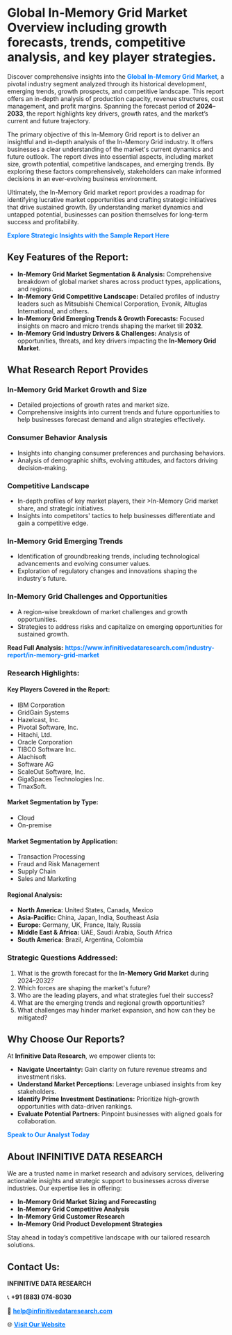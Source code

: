 <h1>Global In-Memory Grid Market Overview including growth forecasts, trends, competitive analysis, and key player strategies.</h1>
<p>
Discover comprehensive insights into the 
<a href="https://www.infinitivedataresearch.com/industry-report/in-memory-grid-market" rel="dofollow" style="color: #007BFF; text-decoration: none;"><strong>Global In-Memory Grid Market</strong></a>, a pivotal industry segment analyzed through its historical development, emerging trends, growth prospects, and competitive landscape. This report offers an in-depth analysis of production capacity, revenue structures, cost management, and profit margins. Spanning the forecast period of <strong>2024–2033</strong>, the report highlights key drivers, growth rates, and the market’s current and future trajectory.
</p>
<p>
The primary objective of this In-Memory Grid report is to deliver an insightful and in-depth analysis of the In-Memory Grid industry. It offers businesses a clear understanding of the market's current dynamics and future outlook. The report dives into essential aspects, including market size, growth potential, competitive landscapes, and emerging trends. By exploring these factors comprehensively, stakeholders can make informed decisions in an ever-evolving business environment.
</p>
<p>
Ultimately, the In-Memory Grid market report provides a roadmap for identifying lucrative market opportunities and crafting strategic initiatives that drive sustained growth. By understanding market dynamics and untapped potential, businesses can position themselves for long-term success and profitability.
</p>
<p>
<a href="https://www.infinitivedataresearch.com/request-sample/reportId=106746" style="color: #007BFF; text-decoration: none;"><strong>Explore Strategic Insights with the Sample Report Here</strong></a>
</p>

<h2>Key Features of the Report:</h2>
<ul>
<li><strong>In-Memory Grid Market Segmentation & Analysis:</strong> Comprehensive breakdown of global market shares across product types, applications, and regions.</li>
<li><strong>In-Memory Grid Competitive Landscape:</strong> Detailed profiles of industry leaders such as Mitsubishi Chemical Corporation, Evonik, Altuglas International, and others.</li>
<li><strong>In-Memory Grid Emerging Trends & Growth Forecasts:</strong> Focused insights on macro and micro trends shaping the market till <strong>2032</strong>.</li>
<li><strong>In-Memory Grid Industry Drivers & Challenges:</strong> Analysis of opportunities, threats, and key drivers impacting the <strong>In-Memory Grid Market</strong>.</li>
</ul>

<h2>What Research Report Provides</h2>
<h3>In-Memory Grid Market Growth and Size</h3>
<ul>
<li>Detailed projections of growth rates and market size.</li>
<li>Comprehensive insights into current trends and future opportunities to help businesses forecast demand and align strategies effectively.</li>
</ul>

<h3>Consumer Behavior Analysis</h3>
<ul>
<li>Insights into changing consumer preferences and purchasing behaviors.</li>
<li>Analysis of demographic shifts, evolving attitudes, and factors driving decision-making.</li>
</ul>

<h3>Competitive Landscape</h3>
<ul>
<li>In-depth profiles of key market players, their >In-Memory Grid market share, and strategic initiatives.</li>
<li>Insights into competitors' tactics to help businesses differentiate and gain a competitive edge.</li>
</ul>

<h3>In-Memory Grid Emerging Trends</h3>
<ul>
<li>Identification of groundbreaking trends, including technological advancements and evolving consumer values.</li>
<li>Exploration of regulatory changes and innovations shaping the industry's future.</li>
</ul>

<h3>In-Memory Grid Challenges and Opportunities</h3>
<ul>
<li>A region-wise breakdown of market challenges and growth opportunities.</li>
<li>Strategies to address risks and capitalize on emerging opportunities for sustained growth.</li>
</ul>
<p><strong>Read Full Analysis:</strong> <a href="https://www.infinitivedataresearch.com/industry-report/in-memory-grid-market" rel="dofollow" style="color: #007BFF; text-decoration: none;"><strong>https://www.infinitivedataresearch.com/industry-report/in-memory-grid-market</strong></a></p>
<h3>Research Highlights:</h3>
<h4>Key Players Covered in the Report:</h4>
<ul><li>IBM Corporation</li><li>GridGain Systems</li><li>Hazelcast, Inc.</li><li>Pivotal Software, Inc.</li><li>Hitachi, Ltd.</li><li>Oracle Corporation</li><li>TIBCO Software Inc.</li><li>Alachisoft</li><li>Software AG</li><li>ScaleOut Software, Inc.</li><li>GigaSpaces Technologies Inc.</li><li>TmaxSoft.</li></ul>
<h4>Market Segmentation by Type:</h4>
<ul><li>Cloud</li><li>On-premise</li></ul>
<h4>Market Segmentation by Application:</h4>
<ul><li>Transaction Processing</li><li>Fraud and Risk Management</li><li>Supply Chain</li><li>Sales and Marketing</li></ul>

<h4>Regional Analysis:</h4>
<ul>
<li><strong>North America:</strong> United States, Canada, Mexico</li>
<li><strong>Asia-Pacific:</strong> China, Japan, India, Southeast Asia</li>
<li><strong>Europe:</strong> Germany, UK, France, Italy, Russia</li>
<li><strong>Middle East & Africa:</strong> UAE, Saudi Arabia, South Africa</li>
<li><strong>South America:</strong> Brazil, Argentina, Colombia</li>
</ul>

<h3>Strategic Questions Addressed:</h3>
<ol>
<li>What is the growth forecast for the <strong>In-Memory Grid Market</strong> during 2024–2032?</li>
<li>Which forces are shaping the market's future?</li>
<li>Who are the leading players, and what strategies fuel their success?</li>
<li>What are the emerging trends and regional growth opportunities?</li>
<li>What challenges may hinder market expansion, and how can they be mitigated?</li>
</ol>

<h2>Why Choose Our Reports?</h2>
<p>At <strong>Infinitive Data Research</strong>, we empower clients to:</p>
<ul>
<li><strong>Navigate Uncertainty:</strong> Gain clarity on future revenue streams and investment risks.</li>
<li><strong>Understand Market Perceptions:</strong> Leverage unbiased insights from key stakeholders.</li>
<li><strong>Identify Prime Investment Destinations:</strong> Prioritize high-growth opportunities with data-driven rankings.</li>
<li><strong>Evaluate Potential Partners:</strong> Pinpoint businesses with aligned goals for collaboration.</li>
</ul>
<p><a href="https://www.infinitivedataresearch.com/industry-report/in-memory-grid-market" rel="dofollow" style="color: #007BFF; text-decoration: none;"><strong>Speak to Our Analyst Today</strong></a></p>

<h2>About INFINITIVE DATA RESEARCH</h2>
<p>We are a trusted name in market research and advisory services, delivering actionable insights and strategic support to businesses across diverse industries. Our expertise lies in offering:</p>
<ul>
<li><strong>In-Memory Grid Market Sizing and Forecasting</strong></li>
<li><strong>In-Memory Grid Competitive Analysis</strong></li>
<li><strong>In-Memory Grid Customer Research</strong></li>
<li><strong>In-Memory Grid Product Development Strategies</strong></li>
</ul>
<p>Stay ahead in today’s competitive landscape with our tailored research solutions.</p>

<h2>Contact Us:</h2>
<p><strong>INFINITIVE DATA RESEARCH</strong></p>
<p>📞 <strong>+91 (883) 074-8030</strong></p>
<p>📧 <strong><a href="mailto:help@infinitivedataresearch.com" style="color: #007BFF;">help@infinitivedataresearch.com</a></strong></p>
<p>🌐 <strong><a href="https://www.infinitivedataresearch.com" rel="dofollow" style="color: #007BFF;">Visit Our Website</a></strong></p>